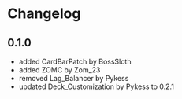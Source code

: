 # Changelog
## 0.1.0
- added CardBarPatch by BossSloth
- added ZOMC by Zom_23
- removed Lag_Balancer by Pykess
- updated Deck_Customization by Pykess to 0.2.1